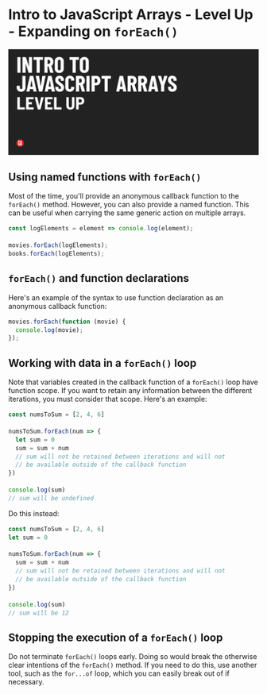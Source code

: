 # Intro to JavaScript Arrays - Level Up - Expanding on `forEach()`

![Hero image](./assets/hero.png)

## Using named functions with `forEach()`

Most of the time, you'll provide an anonymous callback function to the `forEach()` method. However, you can also provide a named function. This can be useful when carrying the same generic action on multiple arrays.

```js
const logElements = element => console.log(element);

movies.forEach(logElements);
books.forEach(logElements);
```

## `forEach()` and function declarations

Here's an example of the syntax to use function declaration as an anonymous callback function:

```js
movies.forEach(function (movie) {
  console.log(movie);
});
```

## Working with data in a `forEach()` loop

Note that variables created in the callback function of a `forEach()` loop have function scope. If you want to retain any information between the different iterations, you must consider that scope. Here's an example:

```js
const numsToSum = [2, 4, 6]

numsToSum.forEach(num => {
  let sum = 0 
  sum = sum + num
  // sum will not be retained between iterations and will not 
  // be available outside of the callback function
})

console.log(sum)
// sum will be undefined
```

Do this instead:

```js
const numsToSum = [2, 4, 6]
let sum = 0 

numsToSum.forEach(num => {
  sum = sum + num
  // sum will not be retained between iterations and will not 
  // be available outside of the callback function
})

console.log(sum)
// sum will be 12
```

## Stopping the execution of a `forEach()` loop

Do not terminate `forEach()` loops early. Doing so would break the otherwise clear intentions of the `forEach()` method. If you need to do this, use another tool, such as the `for...of` loop, which you can easily break out of if necessary.
